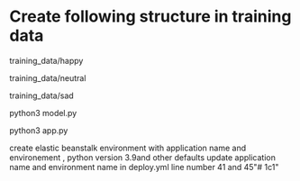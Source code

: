 
# Create following structure in training data
training_data/happy 

training_data/neutral


training_data/sad



python3 model.py 


python3 app.py


create elastic beanstalk environment  with application name and environement , 
python version 3.9and other defaults
update application name and environment name in deploy.yml line number 41 and 45"# 1c1" 
